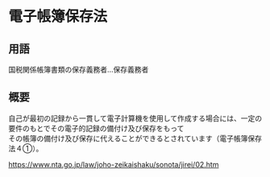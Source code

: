 # 電子帳簿保存法

## 用語
国税関係帳簿書類の保存義務者…保存義務者

## 概要
自己が最初の記録から一貫して電子計算機を使用して作成する場合には、一定の要件のもとでその電子的記録の備付け及び保存をもって  
その帳簿の備付け及び保存に代えることができるとされています（電子帳簿保存法４①）。

https://www.nta.go.jp/law/joho-zeikaishaku/sonota/jirei/02.htm
